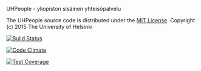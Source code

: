 UHPeople - yliopiston sisäinen yhteisöpalvelu

The UHPeople source code is distributed under the [MIT License](http://opensource.org/licenses/mit-license.html).
Copyright (c) 2015 The University of Helsinki

[![Build Status](https://travis-ci.org/makroma/UHPeople.svg?branch=dev)](https://travis-ci.org/makroma/UHPeople)

[![Code Climate](https://codeclimate.com/github/makroma/UHPeople/badges/gpa.svg)](https://codeclimate.com/github/makroma/UHPeople)

[![Test Coverage](https://codeclimate.com/github/makroma/UHPeople/badges/coverage.svg)](https://codeclimate.com/github/makroma/UHPeople)
